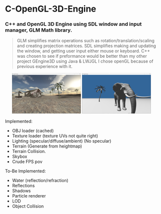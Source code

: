 # C-OpenGL-3D-Engine

### C++ and OpenGL 3D Engine using SDL window and input manager, GLM Math library.
> GLM simplifies matrix operations such as rotation/translation/scaling and creating projection matrices.
> SDL simplifies making and updating the window, and getting user input either mouse or keyboard.
> C++ was chosen to see if preformance would be better than my other project GEngine3D using Java & LWJGL
> I chose openGL because of previous experience with it.

<p float="left" align="center">
  <img src="readmeSrc/4.PNG" width="45%" />
  <img src="readmeSrc/2.PNG" width="45%" />
</p>


Implemented:
* OBJ loader (cached)
* Texture loader (texture UVs not quite right)
* Lighting (specular/diffuse/ambient) (No specular)
* Terrain (Generate from heightmap)
* Terrain Collision.
* Skybox
* Crude FPS pov

To-Be Implemented:
* Water (reflection/refraction)
* Reflections
* Shadows
* Particle renderer
* LOD
* Object Collision

